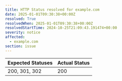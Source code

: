 ```yaml
---
title: HTTP Status resolved for example.com
date: 2025-01-01T09:30:38+00:00Z
resolved: True
resolvedWhen: 2025-01-01T09:30:38+00:00Z
resolvedStartTime: 2024-10-25T21:09:43.191474+00:00
severity: notice
affected:
  - example.com
section: issue
---
```


| Expected Statuses | Actual Status  |
|-------------------|----------------|
| 200, 301, 302 | 200 |
